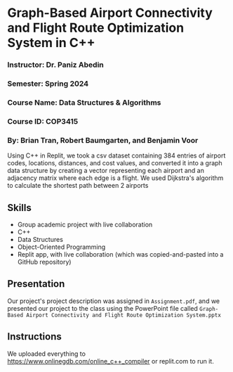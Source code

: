 # Graph-Based Airport Connectivity and Flight Route Optimization System in C++
### Instructor: Dr. Paniz Abedin
### Semester: Spring 2024
### Course Name: Data Structures & Algorithms
### Course ID: COP3415
### By: Brian Tran, Robert Baumgarten, and Benjamin Voor
Using C++ in Replit, we took a csv dataset containing 384 entries of airport codes, locations, distances, and cost values, and converted it into a graph data structure by creating a vector representing each airport and an adjacency matrix where each edge is a flight. We used Dijkstra's algorithm to calculate the shortest path between 2 airports

## Skills
* Group academic project with live collaboration 
* C++
* Data Structures
* Object-Oriented Programming
* Replit app, with live collaboration (which was copied-and-pasted into a GitHub repository)

## Presentation
Our project's project description was assigned in `Assignment.pdf`, and we presented our project to the class using the PowerPoint file called `Graph-Based Airport Connectivity and Flight Route Optimization System.pptx`

## Instructions
We uploaded everything to https://www.onlinegdb.com/online_c++_compiler or replit.com to run it. 



